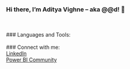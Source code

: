 ### Hi there, I’m Aditya Vighne – aka @@d! 👋
<br />
<br />
### Languages and Tools:
<br />
<br />
### Connect with me:<br />
<a href="https://www.linkedin.com/in/adityavighne/">LinkedIn</a><br />
<a href="https://community.powerbi.com/t5/user/viewprofilepage/user-id/37290">Power BI Community</a><br />
